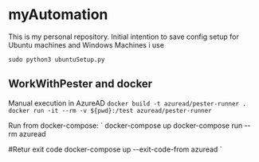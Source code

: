 # myAutomation
This is my personal repository.
Initial intention to save config setup for Ubuntu machines and Windows Machines i use

`
sudo python3 ubuntuSetup.py
`

## WorkWithPester and docker

Manual execution in AzureAD
`
docker build -t azuread/pester-runner .
docker run -it --rm -v ${pwd}:/test azuread/pester-runner
`

Run from docker-compose:
`
docker-compose up
docker-compose run --rm azuread

#Retur exit code
docker-compose up --exit-code-from azuread
`